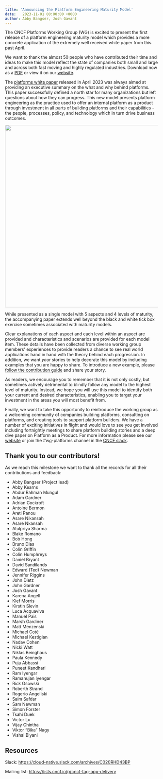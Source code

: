 ```yaml
---
title: 'Announcing the Platform Engineering Maturity Model'
date:   2023-11-01 00:00:00 +0000
author: Abby Bangser, Josh Gavant
---
```


The CNCF Platforms Working Group (WG) is excited to present the first release of a platform engineering maturity model which provides a more concrete application of the extremely well received white paper from this past April.

We want to thank the almost 50 people who have contributed their time and ideas to make this model reflect the state of companies both small and large and across both fast moving and highly regulated industries. Download now as a [PDF](https://github.com/cncf/tag-app-delivery/raw/main/platforms-maturity-model/v1/assets/platform-eng-maturity-model-v1.0.pdf) or view it on our [website](https://appdelivery.cncf.io/whitepapers/platform-eng-maturity-model/).

The [platforms white paper](https://appdelivery.cncf.io/whitepapers/platforms) released in April 2023 was always aimed at providing an executive summary on the what and why behind platforms. This paper successfully defined a north star for many organizations but left questions about how they can progress. This new model presents platform engineering as the practice used to offer an internal platform as a product through investment in all parts of building platforms and their capabilities - the people, processes, policy, and technology which in turn drive business outcomes.

<img src="../assets/platforms-mm-v1-table.png" width=600px /><br/>

While presented as a single model with 5 aspects and 4 levels of maturity, the accompanying paper extends well beyond the black and white tick box exercise sometimes associated with maturity models.

Clear explanations of each aspect and each level within an aspect are provided and  characteristics and scenarios are provided for each model item. These details have been collected from diverse working group members' experiences to provide readers a chance to see real world applications hand in hand with the theory behind each progression. In addition, we want _your_ stories to help decorate this model by including examples that you are happy to share. To introduce a new example, please [follow the contribution guide](https://tag-app-delivery.cncf.io/contribute/platform-maturity-model-examples/) and share your story.

As readers, we encourage you to remember that it is not only costly, but sometimes actively detrimental to blindly follow any model to the highest level of maturity. Instead, we hope you will use this model to identify both your current and desired characteristics, enabling you to target your investment in the areas you will most benefit from.

Finally, we want to take this opportunity to reintroduce the working group as a welcoming community of companies building platforms, consulting on platforms, and creating tools to support platform builders. We have a number of exciting initiatives in flight and would love to see you get involved including fortnightly meetings to share platform building stories and a deep dive paper on Platform as a Product. For more information please see our [website](https://appdelivery.cncf.io) or join the #wg-platforms channel in the [CNCF slack](https://slack.cncf.io/).

## Thank you to our contributors!

As we reach this milestone we want to thank all the records for all their contributions and feedback:

* Abby Bangser (Project lead)
* Abby Kearns
* Abdur Rahman Mungul
* Adam Gardner
* Adrian Cockroft
* Antoine Bermon
* Areti Panou
* Asare Nikansah
* Asare Nkansah
* Atulpriya Sharma
* Blake Romano
* Bob Hong
* Bruno Dias
* Colin Griffin
* Colin Humphreys
* Daniel Bryant
* David Sandilands
* Edward (Ted) Newman
* Jennifer Riggins
* John Dietz
* John Gardner
* Josh Gavant
* Karena Angell
* Kief Morris
* Kirstin Slevin
* Luca Acquaviva
* Manuel Pais
* Marsh Gardiner
* Matt Menzenski
* Michael Coté
* Michael Kestigian
* Nadav Cohen
* Nicki Watt
* Niklas Beinghaus
* Paula Kennedy
* Puja Abbassi
* Puneet Kandhari
* Ram Iyengar
* Ramanujan Iyengar
* Rick Osowski
* Roberth Strand
* Rogerio Angeliski
* Saim Safdar
* Sam Newman
* Simon Forster
* Tsahi Duek
* Victor Lu
* Vijay Chintha
* Viktor “Bika” Nagy
* Vishal Biyani

## Resources

Slack: https://cloud-native.slack.com/archives/C020RHD43BP

Mailing list: https://lists.cncf.io/g/cncf-tag-app-delivery
